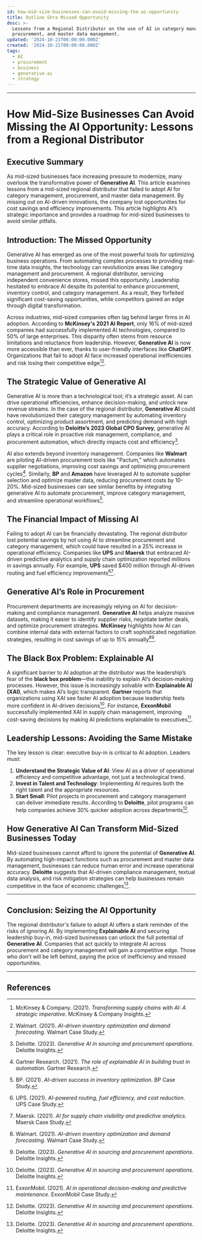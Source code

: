```yaml
---
id: how-mid-size-businesses-can-avoid-missing-the-ai-opportunity
title: Outline Ghra Missed Opportunity
desc: >-
  Lessons from a Regional Distributor on the use of AI in category management,
  procurement, and master data management.
updated: '2024-10-21T00:00:00.000Z'
created: '2024-10-21T00:00:00.000Z'
tags:
  - AI
  - procurement
  - business
  - generative-ai
  - strategy
---
```

---
# How Mid-Size Businesses Can Avoid Missing the AI Opportunity: Lessons from a Regional Distributor

## Executive Summary
As mid-sized businesses face increasing pressure to modernize, many overlook the transformative power of **Generative AI**. This article examines lessons from a mid-sized regional distributor that failed to adopt AI for category management, procurement, and master data management. By missing out on AI-driven innovations, the company lost opportunities for cost savings and efficiency improvements. This article highlights AI’s strategic importance and provides a roadmap for mid-sized businesses to avoid similar pitfalls.

## Introduction: The Missed Opportunity
Generative AI has emerged as one of the most powerful tools for optimizing business operations. From automating complex processes to providing real-time data insights, the technology can revolutionize areas like category management and procurement. A regional distributor, servicing independent convenience stores, missed this opportunity. Leadership hesitated to embrace AI despite its potential to enhance procurement, inventory control, and category management. As a result, they forfeited significant cost-saving opportunities, while competitors gained an edge through digital transformation.

Across industries, mid-sized companies often lag behind larger firms in AI adoption. According to **McKinsey's 2021 AI Report**, only 16% of mid-sized companies had successfully implemented AI technologies, compared to 50% of large enterprises. This disparity often stems from resource limitations and reluctance from leadership. However, **Generative AI** is now more accessible than ever, thanks to user-friendly interfaces like **ChatGPT**. Organizations that fail to adopt AI face increased operational inefficiencies and risk losing their competitive edge[^1][^2].

## The Strategic Value of Generative AI
Generative AI is more than a technological tool; it’s a strategic asset. AI can drive operational efficiencies, enhance decision-making, and unlock new revenue streams. In the case of the regional distributor, **Generative AI** could have revolutionized their category management by automating inventory control, optimizing product assortment, and predicting demand with high accuracy. According to **Deloitte’s 2023 Global CPO Survey**, generative AI plays a critical role in proactive risk management, compliance, and procurement automation, which directly impacts cost and efficiency[^3].

AI also extends beyond inventory management. Companies like **Walmart** are piloting AI-driven procurement tools like "Pactum," which automates supplier negotiations, improving cost savings and optimizing procurement cycles[^4]. Similarly, **BP** and **Amazon** have leveraged AI to automate supplier selection and optimize master data, reducing procurement costs by 10-20%. Mid-sized businesses can see similar benefits by integrating generative AI to automate procurement, improve category management, and streamline operational workflows[^5].

## The Financial Impact of Missing AI
Failing to adopt AI can be financially devastating. The regional distributor lost potential savings by not using AI to streamline procurement and category management, which could have resulted in a 25% increase in operational efficiency. Companies like **UPS** and **Maersk** that embraced AI-driven predictive analytics and supply chain optimization reported millions in savings annually. For example, **UPS** saved $400 million through AI-driven routing and fuel efficiency improvements[^6][^7].

## Generative AI’s Role in Procurement
Procurement departments are increasingly relying on AI for decision-making and compliance management. **Generative AI** helps analyze massive datasets, making it easier to identify supplier risks, negotiate better deals, and optimize procurement strategies. **McKinsey** highlights how AI can combine internal data with external factors to craft sophisticated negotiation strategies, resulting in cost savings of up to 15% annually[^2][^3].

## The Black Box Problem: Explainable AI
A significant barrier to AI adoption at the distributor was the leadership’s fear of the **black box problem**—the inability to explain AI’s decision-making processes. However, this issue is increasingly solvable with **Explainable AI (XAI)**, which makes AI’s logic transparent. **Gartner** reports that organizations using XAI see faster AI adoption because leadership feels more confident in AI-driven decisions[^3]. For instance, **ExxonMobil** successfully implemented XAI in supply chain management, improving cost-saving decisions by making AI predictions explainable to executives[^8].

## Leadership Lessons: Avoiding the Same Mistake
The key lesson is clear: executive buy-in is critical to AI adoption. Leaders must:
1. **Understand the Strategic Value of AI**: View AI as a driver of operational efficiency and competitive advantage, not just a technological trend.
2. **Invest in Talent and Technology**: Implementing AI requires both the right talent and the appropriate resources.
3. **Start Small**: Pilot projects in procurement and category management can deliver immediate results. According to **Deloitte**, pilot programs can help companies achieve 30% quicker adoption across departments[^3].

## How Generative AI Can Transform Mid-Sized Businesses Today
Mid-sized businesses cannot afford to ignore the potential of **Generative AI**. By automating high-impact functions such as procurement and master data management, businesses can reduce human error and increase operational accuracy. **Deloitte** suggests that AI-driven compliance management, textual data analysis, and risk mitigation strategies can help businesses remain competitive in the face of economic challenges[^3].

---

## Conclusion: Seizing the AI Opportunity
The regional distributor's failure to adopt AI offers a stark reminder of the risks of ignoring AI. By implementing **Explainable AI** and securing leadership buy-in, mid-sized businesses can unlock the full potential of **Generative AI**. Companies that act quickly to integrate AI across procurement and category management will gain a competitive edge. Those who don’t will be left behind, paying the price of inefficiency and missed opportunities.

---

## References
[^1]: McKinsey & Company. (2021). *Transforming supply chains with AI: A strategic imperative*. McKinsey & Company Insights.
[^2]: Walmart. (2021). *AI-driven inventory optimization and demand forecasting*. Walmart Case Study.
[^3]: Deloitte. (2023). *Generative AI in sourcing and procurement operations*. Deloitte Insights.
[^4]: Gartner Research. (2021). *The role of explainable AI in building trust in automation*. Gartner Research.
[^5]: BP. (2021). *AI-driven success in inventory optimization*. BP Case Study.
[^6]: UPS. (2021). *AI-powered routing, fuel efficiency, and cost reduction*. UPS Case Study.
[^7]: Maersk. (2021). *AI for supply chain visibility and predictive analytics*. Maersk Case Study.
[^8]: ExxonMobil. (2021). *AI in operational decision-making and predictive maintenance*. ExxonMobil Case Study.
